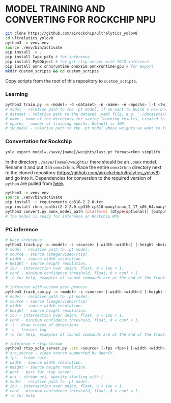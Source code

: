 # MODEL TRAINING AND CONVERTING FOR ROCKCHIP NPU

```bash
git clone https://github.com/airockchip/ultralytics_yolov8
cd ultralytics_yolov8
python3 -m venv env
source ./env/bin/activate
pip install -e .
pip install lapx pafy # for inference
pip install PyGObject # for gst-rtsp-server with YOLO inference
pip install onnx onnxruntime onnxsim onnxruntime-gpu # for export
mkdir custom_scripts && cd custom_scripts
```
Copy scripts from the root of this repository to `custom_scripts`.

### Learning

```bash
python3 train.py -m <model> -d <dataset> -n <name> -e <epochs> [-t <tw_model>]
# model - relative path to the .pt model, if we want to build a new one, we specify, for example, 'yolov8n.yaml' (you can specify any basic YOLOv8 model).
# dataset - relative path to the dataset .yaml file, e.g. './datasets/VisDrone2019-DET/VisDrone2019-DET.yaml'.
# name - name of the directory for saving learning results, created in './save'.
# epochs - number of training epochs. Default is 100.
# tw_model - relative path to the .pt model whose weights we want to transfer. Specify only if we want to transfer weights to a newly built model.
```

### Convertation for Rockchip

```bash
yolo export model=./save/{name}/weights/last.pt format=rknn simplify
```
In the directory `./save/{name}/weights/` there should be an `.onnx` model. Rename it and put it in `onnx2rknn`.
Place the entire `onnx2rknn` directory next to the cloned repository (https://github.com/airockchip/ultralytics_yolov8) and go into it.
Dependencies for conversion to the required version of `python` are pulled from [here](https://github.com/airockchip/rknn-toolkit2/tree/master/rknn-toolkit2/packages).

```bash
python3 -m venv env
source ./env/bin/activate
pip install -r requirements_cp310-2.2.0.txt
pip install rknn_toolkit2-2.2.0-cp310-cp310-manylinux_2_17_x86_64.manylinux2014_x86_64.whl
python3 convert.py onnx_model_path [platform] [dtype(optional)] [output_rknn_path(optional)] # possible args values are indicated in the convert.py script
# The model is ready for inference on Rockchip NPU
```

### PC inference

```bash
# base inference
python3 track.py -m <model> -s <source> [-width <width>] [-height <height>] [-iou <iou>] [-conf <conf>]
# model - relative path to .pt model.
# source - source (image/video/rtsp)
# width - source width resolution.
# height - source height resolution.
# iou - intersection over union, float, 0 < iou < 1.
# conf - minimum confidence threshold, float, 0 < conf < 1.
# -h for help, examples of launch commands are at the end of the track.py file
```

```bash
# inference with custom post-process
python3 track_cam.py -m <model> -s <source> [-width <width>] [-height <height>] [-iou <iou>] [-conf <conf>] [-t] [-v] #requires opencv
# model - relative path to .pt model.
# source - source (image/video/rtsp)
# width - source width resolution.
# height - source height resolution.
# iou - intersection over union, float, 0 < iou < 1.
# conf - minimum confidence threshold, float, 0 < conf < 1.
# -t - draw traces of detections
# -v - tensors log
# -h for help, examples of launch commands are at the end of the track.py file
```

```bash
# inference + rtsp stream
python3 rtsp_yolo_server.py -src <source> [-fps <fps>] [-width <width>] [-height <height>] [-port <port>] [-uri <uri>] [-m <model>] [-iou <iou>] [-conf <conf>]
# src,source - video source supported by OpenCV.
# fps - frame rate.
# width - source width resolution.
# height - source height resolution.
# port - port for rtsp server.
# uri - stream uri, specify starting with /.
# model - relative path to .pt model.
# iou - intersection over union, float, 0 < iou < 1.
# conf - minimum confidence threshold, float, 0 < conf < 1.
# -h for help
```
